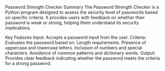 Password Strength Checker
Summary
The Password Strength Checker is a Python program designed to assess the security level of passwords based on specific criteria. It provides users with feedback on whether their password is weak or strong, helping them understand its security implications.

Key Features
Input: Accepts a password input from the user.
Criteria: Evaluates the password based on:
Length requirements.
Presence of uppercase and lowercase letters.
Inclusion of numbers and special characters.
Avoidance of common patterns and dictionary words.
Output: Provides clear feedback indicating whether the password meets the criteria for a strong password.
